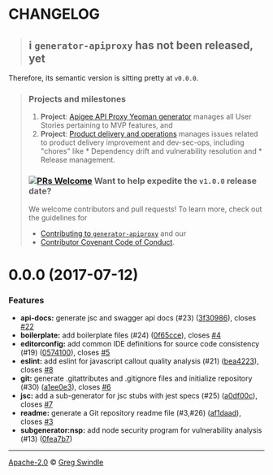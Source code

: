 CHANGELOG
========

> ## :information_source: `generator-apiproxy` has not been released, yet
>
Therefore, its semantic version is sitting pretty at `v0.0.0`.
>
> ### Projects and milestones
>
> 1. **Project**: [Apigee API Proxy Yeoman generator](https://github.com/gregswindle/generator-apiproxy/projects/2) manages all User Stories pertaining to MVP features, and
> 2. **Project**: [Product delivery and operations](https://github.com/gregswindle/generator-apiproxy/projects/1) manages issues related to product delivery improvement and dev-sec-ops, including "chores" like
    * Dependency drift and vulnerability resolution and
    * Release management.
>
> ### [![PRs Welcome][makeapullrequest-image]][makeapullrequest-url] Want to help expedite the `v1.0.0` release date?
>
> We welcome contributors and pull requests! To learn more, check out the guidelines for
>
> * [Contributing to `generator-apiproxy`](./.github/CONTRIBUTING.md) and our
> * [Contributor Covenant Code of Conduct][code-of-conduct-url].


<a name="0.0.0"></a>
# 0.0.0 (2017-07-12)


### Features

* **api-docs:** generate jsc and swagger api docs (#23) ([3f30986](https://github.com/gregswindle/generator-apiproxy/commit/3f30986)), closes [#22](https://github.com/gregswindle/generator-apiproxy/issues/22)
* **boilerplate:** add boilerplate files (#24) ([0f65cce](https://github.com/gregswindle/generator-apiproxy/commit/0f65cce)), closes [#4](https://github.com/gregswindle/generator-apiproxy/issues/4)
* **editorconfig:** add common IDE definitions for source code consistency (#19) ([0574100](https://github.com/gregswindle/generator-apiproxy/commit/0574100)), closes [#5](https://github.com/gregswindle/generator-apiproxy/issues/5)
* **eslint:** add eslint for javascript callout quality analysis (#21) ([bea4223](https://github.com/gregswindle/generator-apiproxy/commit/bea4223)), closes [#8](https://github.com/gregswindle/generator-apiproxy/issues/8)
* **git:** generate .gitattributes and .gitignore files and initialize repository (#30) ([a1ee0e3](https://github.com/gregswindle/generator-apiproxy/commit/a1ee0e3)), closes [#6](https://github.com/gregswindle/generator-apiproxy/issues/6)
* **jsc:** add a sub-generator for jsc stubs with jest specs (#25) ([a0df00c](https://github.com/gregswindle/generator-apiproxy/commit/a0df00c)), closes [#7](https://github.com/gregswindle/generator-apiproxy/issues/7)
* **readme:** generate a Git repository readme file (#3,#26) ([af1daad](https://github.com/gregswindle/generator-apiproxy/commit/af1daad)), closes [#3](https://github.com/gregswindle/generator-apiproxy/issues/3)
* **subgenerator:nsp:** add node security program for vulnerability analysis (#13) ([0fea7b7](https://github.com/gregswindle/generator-apiproxy/commit/0fea7b7))

---

[Apache-2.0][license-url] © [Greg Swindle][author-url]


[author-url]: https://github.com/gregswindle
[code-of-conduct-url]: .github/CODE_OF_CONDUCT.md
[license-image]: https://img.shields.io/badge/License-Apache%202.0-blue.svg?style=flat
[license-url]: ./LICENSE
[makeapullrequest-image]: https://img.shields.io/badge/PRs-welcome-brightgreen.svg?style=flat
[makeapullrequest-url]: http://makeapullrequest.com
